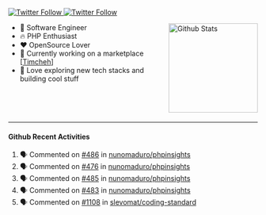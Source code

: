 <p>
  <a href="https://twitter.com/50bhan">
    <img alt="Twitter Follow" src="https://img.shields.io/twitter/follow/50bhan?color=1DA1F2&logo=twitter&style=for-the-badge">
  </a>
  
  <a href="https://www.linkedin.com/in/50bhan">
    <img alt="Twitter Follow" src="https://img.shields.io/badge/LinkedIn-0077B5?style=for-the-badge&logo=linkedin&logoColor=white">
  </a>
</p>

<img alt="Github Stats" src="https://github-readme-stats.vercel.app/api?username=50bhan&show_icons=true" align="right" height="180" />

- 🔭 Software Engineer
- :fire: PHP Enthusiast
- :hearts: OpenSource Lover
- :mega: Currently working on a marketplace [[Timcheh](https://timcheh.com)]
- 🚀 Love exploring new tech stacks and building cool stuff

<br><br><br><hr>

#### Github Recent Activities
<!--START_SECTION:activity-->
1. 🗣 Commented on [#486](https://github.com/nunomaduro/phpinsights/issues/486) in [nunomaduro/phpinsights](https://github.com/nunomaduro/phpinsights)
2. 🗣 Commented on [#476](https://github.com/nunomaduro/phpinsights/issues/476) in [nunomaduro/phpinsights](https://github.com/nunomaduro/phpinsights)
3. 🗣 Commented on [#485](https://github.com/nunomaduro/phpinsights/issues/485) in [nunomaduro/phpinsights](https://github.com/nunomaduro/phpinsights)
4. 🗣 Commented on [#483](https://github.com/nunomaduro/phpinsights/issues/483) in [nunomaduro/phpinsights](https://github.com/nunomaduro/phpinsights)
5. 🗣 Commented on [#1108](https://github.com/slevomat/coding-standard/issues/1108) in [slevomat/coding-standard](https://github.com/slevomat/coding-standard)
<!--END_SECTION:activity-->
